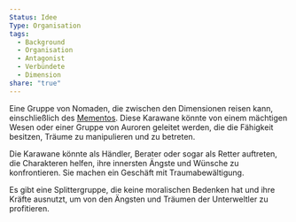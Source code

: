 ```yaml
---
Status: Idee
Type: Organisation
tags:
  - Background
  - Organisation
  - Antagonist
  - Verbündete
  - Dimension
share: "true"
---
```

Eine Gruppe von Nomaden, die zwischen den Dimensionen reisen kann, einschließlich des [Mementos](../Orte/Dimensionen/Das%20Unbewusste%20Land.md). Diese Karawane könnte von einem mächtigen Wesen oder einer Gruppe von Auroren geleitet werden, die die Fähigkeit besitzen, Träume zu manipulieren und zu betreten. 

Die Karawane könnte als Händler, Berater oder sogar als Retter auftreten, die Charakteren helfen, ihre innersten Ängste und Wünsche zu konfrontieren.
Sie machen ein Geschäft mit Traumabewältigung.

Es gibt eine Splittergruppe, die keine moralischen Bedenken hat und ihre Kräfte ausnutzt, um von den Ängsten und Träumen der Unterweltler zu profitieren. 